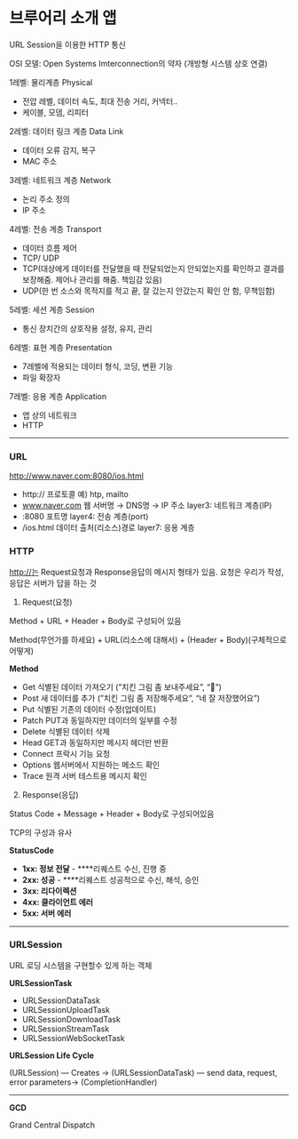 # 브루어리 소개 앱

URL Session을 이용한 HTTP 통신

OSI 모델: Open Systems Imterconnection의 약자 (개방형 시스템 상호 연결)

1레벨: 물리계층 Physical

- 전압 레벨, 데이터 속도, 최대 전송 거리, 커넥터..
- 케이블, 모뎀, 리피터

2레벨: 데이터 링크 계층 Data Link

- 데이터 오류 감지, 복구
- MAC 주소

3레벨: 네트워크 계층 Network

- 논리 주소 정의
- IP 주소

4레벨: 전송 계층 Transport

- 데이터 흐름 제어
- TCP/ UDP
- TCP(대상에게 데이터를 전달했을 때 전달되었는지 안되었는지를 확인하고 결과를 보장해줌. 제어나 관리를 해줌. 책임감 있음)
- UDP(한 번 소스와 목적지를 적고 끝, 잘 갔는지 안갔는지 확인 안 함, 무책임함)

5레벨: 세션 계층 Session

- 통신 장치간의 상호작용 설정, 유지, 관리

6레벨: 표현 계층 Presentation

- 7레벨에 적용되는 데이터 형식, 코딩, 변환 기능
- 파일 확장자

7레벨: 응용 계층 Application

- 앱 상의 네트워크
- HTTP

---

### URL

http://www.naver.com:8080/ios.html

- http://
프로토콜
예) htp, mailto
- www.naver.com
웹 서버명 → DNS명 → IP 주소
layer3: 네트워크 계층(IP)
- :8080
포트명
layer4: 전송 계층(port)
- /ios.html
데이터 출처(리소스)경로
layer7: 응용 계층

### HTTP

[http://는](http://는) Request요청과 Response응답의 메시지 형태가 있음. 요청은 우리가 작성, 응답은 서버가 답을 하는 것

1) Request(요청)

Method + URL + Header + Body로 구성되어 있음

Method(무언가를 하세요) + URL(리소스에 대해서) + (Header + Body)(구체적으로 어떻게)

**Method**

- Get 식별된 데이터 가져오기 (”치킨 그림 좀 보내주세요”, “🍗”)
- Post 새 데이터를 추가 (”치킨 그림 좀 저장해주세요”, “네 잘 저장했어요”)
- Put 식별된 기존의 데이터 수정(업데이트)
- Patch PUT과 동일하지만 데이터의 일부를 수정
- Delete 식별된 데이터 삭제
- Head GET과 동일하지만 메시지 헤더만 반환
- Connect 프락시 기능 요청
- Options 웹서버에서 지원하는 메소드 확인
- Trace 원격 서버 테스트용 메시지 확인

2) Response(응답)

Status Code + Message + Header + Body로 구성되어있음

TCP의 구성과 유사

**StatusCode**

- **1xx: 정보 전달** - ****리퀘스트 수신, 진행 중
- **2xx: 성공** - ****리퀘스트 성공적으로 수신, 해석, 승인
- **3xx: 리다이렉션**
- **4xx: 클라이언트 에러**
- **5xx: 서버 에러**

---

### URLSession

URL 로딩 시스템을 구현할수 있게 하는 객체

**URLSessionTask**

- URLSessionDataTask
- URLSessionUploadTask
- URLSessionDownloadTask
- URLSessionStreamTask
- URLSessionWebSocketTask

**URLSession Life Cycle**

(URLSession) — Creates → (URLSessionDataTask) — send data, request, error parameters→ (CompletionHandler)

---

**GCD**

Grand Central Dispatch
